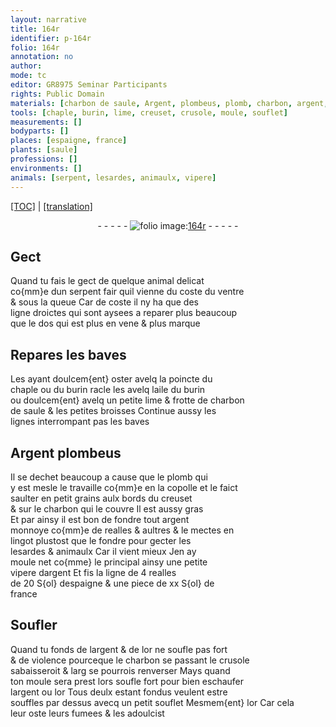 ```yaml
---
layout: narrative
title: 164r
identifier: p-164r
folio: 164r
annotation: no
author:
mode: tc
editor: GR8975 Seminar Participants
rights: Public Domain
materials: [charbon de saule, Argent, plombeus, plomb, charbon, argent, or]
tools: [chaple, burin, lime, creuset, crusole, moule, souflet]
measurements: []
bodyparts: []
places: [espaigne, france]
plants: [saule]
professions: []
environments: []
animals: [serpent, lesardes, animaulx, vipere]
---
```


<p><a href="{{ site.baseurl }}/diplomatic/">[TOC]</a> | <a href="{{ site.baseurl }}/texts/p-164r_tl/">[translation]</a></p><div class="folio" align="center">- - - - - <a href="http://gallica.bnf.fr/ark:/12148/btv1b10500001g/f333.item" target="_blank"><img src="https://cu-mkp.github.io/2017-workshop-edition/assets/photo-icon.png" alt="folio image: " style="display:inline-block; margin-bottom:-3px;"/>164r</a> - - - - - </div>  
  

## Gect

 
 Quand tu fais le gect de quelque animal delicat<br/> co{mm}e dun <span class="al">serpent</span> fair quil vienne du coste du ventre<br/> & sous la queue Car de coste il ny ha que des<br/> ligne droictes qui sont aysees a reparer plus beaucoup<br/> que le dos qui est plus en vene & plus marque
 
 
  

## Repares les baves

 
 Les ayant doulcem{ent} oster avelq la poincte du<br/> <span class="tl">chaple</span> ou du <span class="tl">burin</span> racle les avelq laile du <span class="tl">burin</span><br/> ou doulcem{ent} avelq un petite <span class="tl">lime</span> & frotte de <span class="m">charbon<br/> de <span class="pa">saule</span></span> & les petites broisses Continue aussy les<br/> lignes interrompant pas les baves
 
 
  

## <span class="m">Argent</span> <span class="m">plombeus</span>

 
 Il se dechet beaucoup a cause que le <span class="m">plomb</span> qui<br/> y est mesle le travaille co{mm}e en la copolle et le faict<br/> saulter en petit grains aulx bords du <span class="tl">creuset</span><br/> & sur le <span class="m">charbon</span> qui le couvre Il est aussy gras<br/> Et par ainsy il est bon de fondre tout <span class="m">argent</span><br/> monnoye co{mm}e de <span class="cn">realles</span> & aultres & le mectes en<br/> lingot plustost que le fondre pour gecter les<br/> <span class="al">lesardes</span> & <span class="al">animaulx</span> Car il vient mieux Jen ay<br/> moule net co{mme} le principal ainsy une petite<br/> <span class="al">vipere</span> d<span class="m">argent</span> Et fis la ligne de 4 <span class="cn">realles</span><br/> de 20 <span class="cn">S{ol}</span> d<span class="pl">espaigne</span> & une piece de xx <span class="cn">S{ol}</span> de<br/> <span class="pl">france</span>
 
 
  

## Soufler

 
 Quand tu fonds de l<span class="m">argent</span> & de l<span class="m">or</span> ne soufle pas fort<br/> & de violence pourceque le <span class="m">charbon</span> se passant le <span class="tl">crusole</span><br/> sabaisseroit & <span class="del">larg</span> se pourrois renverser Mays quand<br/> ton <span class="tl">moule</span> sera prest lors soufle fort pour bien eschaufer<br/> l<span class="m">argent</span> ou l<span class="m">or</span> Tous deulx estant fondus veulent estre<br/> souffles par dessus avecq un petit <span class="tl">souflet</span> Mesmem{ent} l<span class="m">or</span> Car cela<br/> leur oste leurs fumees & les adoulcist
 
